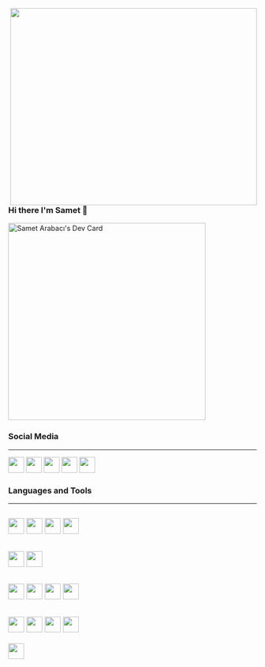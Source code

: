 <img src="https://user-images.githubusercontent.com/75490736/141855530-3a345914-b915-4533-88f5-be0189ce2969.gif" align="right" width="500" height="400" />

### Hi there I'm Samet :wave:

<a href="https://app.daily.dev/Smtrbci"><img src="https://api.daily.dev/devcards/e436b66d23444339ab73a27691ade9a8.png?r=e54" width="400" alt="Samet Arabacı's Dev Card"/></a>

### Social Media
---
[<img height="32" width="32" src="https://unpkg.com/simple-icons@v6/icons/twitter.svg"/>][twitter] 
[<img height="32" width="32" src="https://unpkg.com/simple-icons@v6/icons/linkedin.svg"/>][linkedin] 
[<img height="32" width="32" src="https://unpkg.com/simple-icons@v6/icons/instagram.svg"/>][instagram] 
[<img height="32" width="32" src="https://unpkg.com/simple-icons@v6/icons/google.svg"/>][google] 
[<img height="32" width="32" src="https://unpkg.com/simple-icons@v6/icons/wordpress.svg"/>][wordpress] 


[twitter]: https://twitter.com/smtrbci
[linkedin]: https://www.linkedin.com/in/smtrbci/
[instagram]: https://www.instagram.com/salihsametarabaci/
[google]: https://g.dev/Smtrbci
[wordpress]: https://capslockweb.com/


### Languages and Tools
---
<img height="32" width="32" src="https://img.icons8.com/fluency/48/000000/python.png"/> <img height="32" width="32" src="https://img.icons8.com/color/48/000000/java-coffee-cup-logo--v1.png"/> <img height="32" width="32" src="https://img.icons8.com/color/48/000000/c-programming.png"/> <img height="32" width="32" src="https://img.icons8.com/external-tal-revivo-color-tal-revivo/48/000000/external-cplusplus-a-general-purpose-descriptive-programming-computer-language-logo-color-tal-revivo.png"/>
---
<img height="32" width="32" src="https://img.icons8.com/fluency/48/000000/flutter.png"/> <img height="32" width="32" src="https://img.icons8.com/color/48/000000/dart.png"/>
---
<img height="32" width="32" src="https://img.icons8.com/color/48/000000/visual-studio-code-2019.png"/> <img height="32" width="32" src="https://img.icons8.com/color/50/000000/android-studio--v3.png"/> <img height="32" width="32" src="https://img.icons8.com/fluency/48/000000/unity.png"/> <img height="32" width="32" src="https://img.icons8.com/color/48/000000/unreal-engine.png"/>
---
<img height="32" width="32" src="https://img.icons8.com/color/48/000000/javascript--v1.png"/> <img height="32" width="32" src="https://img.icons8.com/color/64/000000/html-5--v1.png"/> <img height="32" width="32" src="https://img.icons8.com/color/48/000000/css3.png"/> <img height="32" width="32" src="https://img.icons8.com/officel/40/000000/php-logo.png"/>
---
<img height="32" width="32" src="https://img.icons8.com/color/48/000000/wordpress.png"/>

